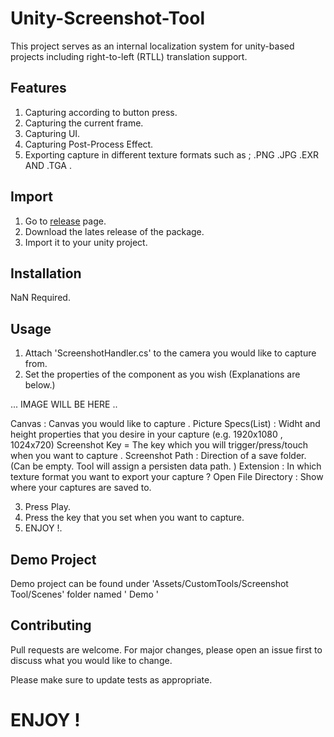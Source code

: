 # Unity-Screenshot-Tool

This project serves as an internal localization system for unity-based projects including right-to-left (RTLL) translation support.

## Features
1. Capturing according to button press.
2. Capturing the current frame.
3. Capturing UI.
4. Capturing Post-Process Effect.
5. Exporting capture in different texture formats such as ; .PNG .JPG .EXR AND .TGA .


## Import

1. Go to [release](https://github.com/ertanturan/Unity-Screenshot-Tool/releases) page.
2. Download the lates release of the package.
3. Import it to your unity project.

## Installation

NaN Required.

## Usage

1. Attach 'ScreenshotHandler.cs' to the camera you would like to capture from.
2. Set the properties of the component as you wish (Explanations are below.)

... IMAGE WILL BE HERE ..

Canvas : Canvas you would like to capture .
Picture Specs(List) :  Widht and height properties that you desire in your capture (e.g. 1920x1080 , 1024x720)
Screenshot Key = The key which you will trigger/press/touch when you want to capture .
Screenshot Path : Direction of a save folder. (Can be empty. Tool will assign a persisten data path. )
Extension : In which texture format you want to export your capture ?
Open File Directory : Show where your captures are saved to.

3. Press Play.
4. Press the key that you set when you want to capture.
5. ENJOY !.

## Demo Project

Demo project can be found under 'Assets/CustomTools/Screenshot Tool/Scenes' folder named ' Demo '

## Contributing
Pull requests are welcome. For major changes, please open an issue first to discuss what you would like to change.

Please make sure to update tests as appropriate.


# ENJOY !

